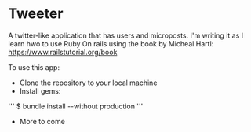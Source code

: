 # Tweeter
A twitter-like application that has users and microposts. I'm writing it as I learn hwo to use Ruby On rails using the book by Micheal Hartl: https://www.railstutorial.org/book

To use this app: 

* Clone the repository to your local machine
* Install gems:

'''
$ bundle install --without production
'''

* More to come
